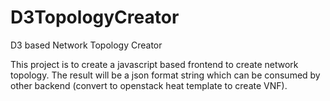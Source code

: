 # D3TopologyCreator
D3 based Network Topology Creator

This project is to create a javascript based frontend to create network topology. The result will be a json format string which can be consumed by other backend (convert to openstack heat template to create VNF).

